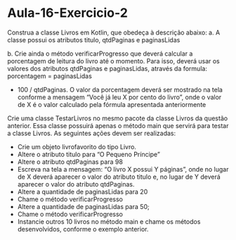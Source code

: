 # Aula-16-Exercicio-2

Construa a classe Livros em Kotlin, que obedeça à descrição abaixo:
a. A classe possui os atributos titulo, qtdPaginas e paginasLidas

b. Crie ainda o método verificarProgresso que deverá calcular a
porcentagem de leitura do livro até o momento. Para isso,
deverá usar os valores dos atributos qtdPaginas e
paginasLidas, através da formula: porcentagem = paginasLidas
* 100 / qtdPaginas. O valor da porcentagem deverá ser
mostrado na tela conforme a mensagem “Você já leu X por
cento do livro”, onde o valor de X é o valor calculado pela
fórmula apresentada anteriormente

Crie uma classe TestarLivros no mesmo pacote da classe Livros da questão
anterior. Essa classe possuirá apenas o método main que servirá para testar
a classe Livros. As seguintes ações devem ser realizadas:

- Crie um objeto livrofavorito do tipo Livro.
- Altere o atributo titulo para “O Pequeno Príncipe”
- Altere o atributo qtdPaginas para 98
- Escreva na tela a mensagem: “O livro X possui Y páginas”, onde no
lugar de X deverá aparecer o valor do atributo titulo e, no lugar de Y
deverá aparecer o valor do atributo qtdPaginas.
- Altere a quantidade de paginasLidas para 20
- Chame o método verificarProgresso
- Altere a quantidade de paginasLidas para 50;
- Chame o método verificarProgresso
- Instancie outros 10 livros no método main e chame os métodos
desenvolvidos, conforme o exemplo anterior.
